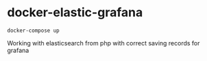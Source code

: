 # docker-elastic-grafana

```
docker-compose up

```

Working with elasticsearch from php with correct saving records for grafana
